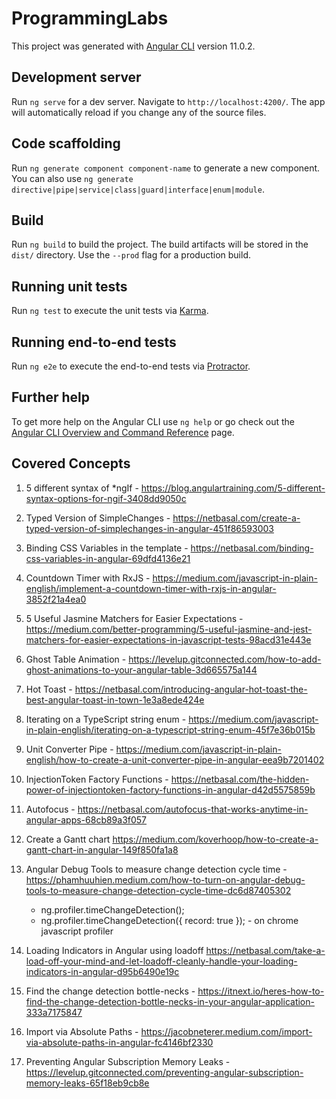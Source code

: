 # ProgrammingLabs

This project was generated with [Angular CLI](https://github.com/angular/angular-cli) version 11.0.2.

## Development server

Run `ng serve` for a dev server. Navigate to `http://localhost:4200/`. The app will automatically reload if you change any of the source files.

## Code scaffolding

Run `ng generate component component-name` to generate a new component. You can also use `ng generate directive|pipe|service|class|guard|interface|enum|module`.

## Build

Run `ng build` to build the project. The build artifacts will be stored in the `dist/` directory. Use the `--prod` flag for a production build.

## Running unit tests

Run `ng test` to execute the unit tests via [Karma](https://karma-runner.github.io).

## Running end-to-end tests

Run `ng e2e` to execute the end-to-end tests via [Protractor](http://www.protractortest.org/).

## Further help

To get more help on the Angular CLI use `ng help` or go check out the [Angular CLI Overview and Command Reference](https://angular.io/cli) page.

## Covered Concepts

1. 5 different syntax of \*ngIf - <https://blog.angulartraining.com/5-different-syntax-options-for-ngif-3408dd9050c>

2. Typed Version of SimpleChanges - <https://netbasal.com/create-a-typed-version-of-simplechanges-in-angular-451f86593003>

3. Binding CSS Variables in the template - <https://netbasal.com/binding-css-variables-in-angular-69dfd4136e21>

4. Countdown Timer with RxJS - <https://medium.com/javascript-in-plain-english/implement-a-countdown-timer-with-rxjs-in-angular-3852f21a4ea0>

5. 5 Useful Jasmine Matchers for Easier Expectations - <https://medium.com/better-programming/5-useful-jasmine-and-jest-matchers-for-easier-expectations-in-javascript-tests-98acd31e443e>

6. Ghost Table Animation - <https://levelup.gitconnected.com/how-to-add-ghost-animations-to-your-angular-table-3d665575a144>

7. Hot Toast - <https://netbasal.com/introducing-angular-hot-toast-the-best-angular-toast-in-town-1e3a8ede424e>

8. Iterating on a TypeScript string enum - <https://medium.com/javascript-in-plain-english/iterating-on-a-typescript-string-enum-45f7e36b015b>

9. Unit Converter Pipe - <https://medium.com/javascript-in-plain-english/how-to-create-a-unit-converter-pipe-in-angular-eea9b7201402>

10. InjectionToken Factory Functions - <https://netbasal.com/the-hidden-power-of-injectiontoken-factory-functions-in-angular-d42d5575859b>

11. Autofocus - <https://netbasal.com/autofocus-that-works-anytime-in-angular-apps-68cb89a3f057>

12. Create a Gantt chart <https://medium.com/koverhoop/how-to-create-a-gantt-chart-in-angular-149f850fa1a8>

13. Angular Debug Tools to measure change detection cycle time - <https://phamhuuhien.medium.com/how-to-turn-on-angular-debug-tools-to-measure-change-detection-cycle-time-dc6d87405302>
    - ng.profiler.timeChangeDetection();
    - ng.profiler.timeChangeDetection({ record: true }); - on chrome javascript profiler
14. Loading Indicators in Angular using loadoff <https://netbasal.com/take-a-load-off-your-mind-and-let-loadoff-cleanly-handle-your-loading-indicators-in-angular-d95b6490e19c>

15. Find the change detection bottle-necks - <https://itnext.io/heres-how-to-find-the-change-detection-bottle-necks-in-your-angular-application-333a7175847>

16. Import via Absolute Paths - <https://jacobneterer.medium.com/import-via-absolute-paths-in-angular-fc4146bf2330>

17. Preventing Angular Subscription Memory Leaks - <https://levelup.gitconnected.com/preventing-angular-subscription-memory-leaks-65f18eb9cb8e>

